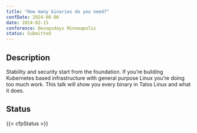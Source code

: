 ```yaml
---
title: "How many binaries do you need?"
confDate: 2024-08-06
date: 2024-02-15
conference: Devopsdays Minneapolis
status: Submitted
---
```


## Description

Stability and security start from the foundation. If you’re building Kubernetes based infrastructure with general purpose Linux you’re doing too much work. This talk will show you every binary in Talos Linux and what it does.

## Status

{{< cfpStatus >}}
